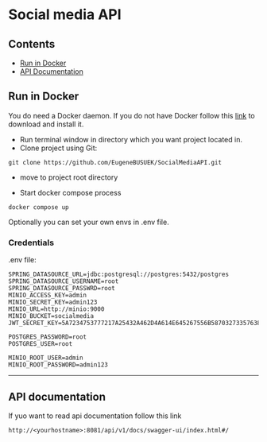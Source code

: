 # Social media API

## Contents

* [Run in Docker](#run-in-docker)
* [API Documentation](#api-overview)

## Run in Docker

You do need a Docker daemon.
If you do not have Docker follow this [link](https://www.docker.com/) to download and install it.

* Run terminal window in directory which you want project located in.
* Clone project using Git:

```text
git clone https://github.com/EugeneBUSUEK/SocialMediaAPI.git
```
* move to project root directory

* Start docker compose process

```text
docker compose up
```

Optionally you can set your own envs in .env file.

### Credentials

.env file:
```file
SPRING_DATASOURCE_URL=jdbc:postgresql://postgres:5432/postgres
SPRING_DATASOURCE_USERNAME=root
SPRING_DATASOURCE_PASSWRD=root
MINIO_ACCESS_KEY=admin
MINIO_SECRET_KEY=admin123
MINIO_URL=http://minio:9000
MINIO_BUCKET=socialmedia
JWT_SECRET_KEY=5A7234753777217A25432A462D4A614E645267556B58703273357638792F413F

POSTGRES_PASSWORD=root
POSTGRES_USER=root

MINIO_ROOT_USER=admin
MINIO_ROOT_PASSWORD=admin123
```

---

## API documentation

If yuo want to read api documentation follow this link 

```text
http://<yourhostname>:8081/api/v1/docs/swagger-ui/index.html#/
```
